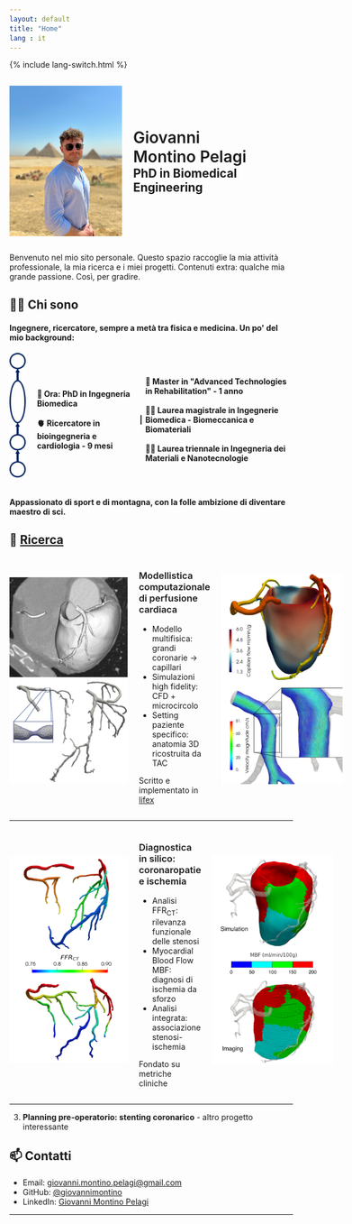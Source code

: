 ```yaml
---
layout: default
title: "Home"
lang : it
---
```

{% include lang-switch.html %}

<div style="display: flex; align-items: center;">
<img src="/photos/home/homepage.jpg" alt="Foto Homepage" style="width: 200px; margin-right: 20px; margin-bottom: 15px; margin-top: 15px;">
  <div>
    <h1 style="margin: 0; font-weight: 600;">Giovanni</h1>
    <h1 style="margin: 0; font-weight: 600;">Montino Pelagi</h1>
    <h2 style="margin: 0;">PhD in Biomedical Engineering</h2>
  </div>
</div>

Benvenuto nel mio sito personale. Questo spazio raccoglie la mia attività professionale, la mia ricerca e i miei progetti.
Contenuti extra: qualche mia grande passione. Così, per gradire.

## 👨‍🔬 Chi sono

#### Ingegnere, ricercatore, sempre a metà tra fisica e medicina. Un po' del mio background:

<div style="display: flex; align-items:center">
<img src="/photos/home/timeline.png" alt="timeline" style="width: 29px; margin-right: 20px; margin-bottom: 15px;">
<h4> 🧠 Ora: PhD in Ingegneria Biomedica <br><br>
🫀 Ricercatore in bioingegneria e cardiologia - 9 mesi <br>
</h4>
<h4 style="margin-right: 5px;"> | </h4>
<h4>
🦿 Master in "Advanced Technologies in Rehabilitation" - 1 anno <br><br>
👨‍🎓 Laurea magistrale in Ingegnerie Biomedica - Biomeccanica e Biomateriali <br><br>
👨‍🎓 Laurea triennale in Ingegneria dei Materiali e Nanotecnologie
</h4>
</div>

#### Appassionato di sport e di montagna, con la folle ambizione di diventare maestro di sci.

## 📁 [Ricerca](/ricerca/)

<div style="display: flex; align-items:center">
<img src="/photos/home/project1_1.png" alt="Foto ricerca 1" style="width: 210px; margin-right: 20px; margin-bottom: 15px;">
  <div>
    <h3 style="font-weight: 600;">Modellistica computazionale di perfusione cardiaca</h3>
    <ul>
      <li>Modello multifisica:<br> grandi coronarie &rarr; capillari</li>
      <li>Simulazioni high fidelity:<br>CFD + microcircolo</li>
      <li>Setting paziente specifico:<br> anatomia 3D ricostruita da TAC</li>
    </ul>
    <p> Scritto e implementato in <a href="https://lifex.gitlab.io/" target="_blank" rel="noopener noreferrer"> lifex </a></p>
  </div>
<img src="/photos/home/project1_2.png" alt="Foto ricerca 2" style="width: 215px; margin-left: 20px; margin-bottom: 20px;">
</div>
<hr>

<div style="display: flex; align-items:center">
<img src="/photos/home/project2_1.png" alt="Foto ricerca 3" style="width: 210px; margin-right: 20px; margin-bottom: 20px; margin-top: 10px;">
  <div>
    <h3 style="font-weight: 600;">Diagnostica in silico: coronaropatie e ischemia</h3>
    <ul>
      <li>Analisi FFR<sub>CT</sub>:<br>rilevanza funzionale delle stenosi</li>
      <li>Myocardial Blood Flow MBF:<br>diagnosi di ischemia da sforzo</li>
      <li>Analisi integrata:<br>associazione stenosi-ischemia</li>
    </ul>
    <p> Fondato su metriche cliniche </p>
  </div>
<img src="/photos/home/project2_2.png" alt="Foto ricerca 4" style="width: 215px; margin-left: 20px; margin-bottom: 20px; margin-top: 10px;">
</div>
<hr>

3. **Planning pre-operatorio: stenting coronarico** - altro progetto interessante

## 📫 Contatti

- Email: [giovanni.montino.pelagi@gmail.com](mailto:giovanni.montino.pelagi@gmail.com)
- GitHub: [@giovannimontino](https://github.com/giovannimontino)
- LinkedIn: [Giovanni Montino Pelagi](https://www.linkedin.com/in/giovanni-montino-pelagi/)

---
